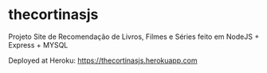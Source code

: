 # thecortinasjs
Projeto Site de Recomendação de Livros, Filmes e Séries feito em NodeJS + Express + MYSQL

Deployed at Heroku: https://thecortinasjs.herokuapp.com
